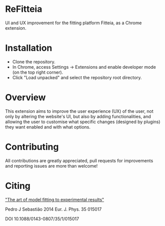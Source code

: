# ReFitteia
UI and UX improvement for the fitting platform Fitteia, as a Chrome extension.

# Installation
- Clone the repository.
- In Chrome, access Settings -> Extensions and enable developer mode (on the top right corner).
- Click "Load unpacked" and select the repository root directory.

# Overview
This extension aims to improve the user experience (UX) of the user, not only by altering the website's UI, but also by adding functionalities, and allowing the user to customise what specific changes (designed by plugins) they want enabled and with what options.

# Contributing
All contributions are greatly appreciated, pull requests for improvements and reporting issues are more than welcome!

# Citing
["The art of model fitting to experimental results"](https://iopscience.iop.org/article/10.1088/0143-0807/35/1/015017)

Pedro J Sebastião 2014 Eur. J. Phys. 35 015017

DOI 10.1088/0143-0807/35/1/015017
